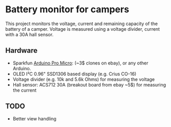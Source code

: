 # Battery monitor for campers

This project monitors the voltage, current and remaining capacity of the battery of a camper.
Voltage is measured using a voltage divider, current with a 30A hall sensor.

## Hardware
* Sparkfun [Arduino Pro Micro](https://www.sparkfun.com/products/12640): (~3$ clones on ebay), or any other Arduino.
* OLED I²C 0.96" SSD1306 based display (e.g. Crius CO-16)
* Voltage divider (e.g. 10k and 5.6k Ohms) for measuring the voltage
* Hall sensor: ACS712 30A (breakout board from ebay ~5$) for measuring the current

## TODO
* Better view handling